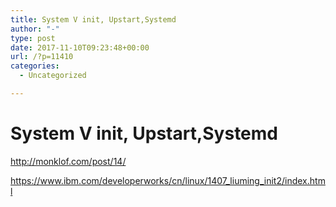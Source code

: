 ```yaml
---
title: System V init, Upstart,Systemd
author: "-"
type: post
date: 2017-11-10T09:23:48+00:00
url: /?p=11410
categories:
  - Uncategorized

---
```

# System V init, Upstart,Systemd
http://monklof.com/post/14/
  
https://www.ibm.com/developerworks/cn/linux/1407_liuming_init2/index.html